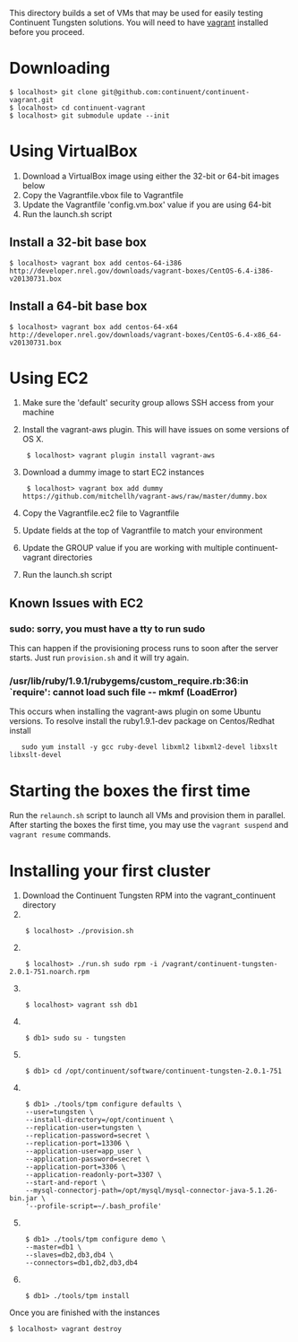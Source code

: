 This directory builds a set of VMs that may be used for easily testing Continuent Tungsten solutions. You will need to have [vagrant](http://www.vagrantup.com/) installed before you proceed.

# Downloading

    $ localhost> git clone git@github.com:continuent/continuent-vagrant.git
    $ localhost> cd continuent-vagrant
    $ localhost> git submodule update --init

# Using VirtualBox

1. Download a VirtualBox image using either the 32-bit or 64-bit images below
1. Copy the Vagrantfile.vbox file to Vagrantfile
1. Update the Vagrantfile 'config.vm.box' value if you are using 64-bit
2. Run the launch.sh script

## Install a 32-bit base box

    $ localhost> vagrant box add centos-64-i386 http://developer.nrel.gov/downloads/vagrant-boxes/CentOS-6.4-i386-v20130731.box

## Install a 64-bit base box

    $ localhost> vagrant box add centos-64-x64 http://developer.nrel.gov/downloads/vagrant-boxes/CentOS-6.4-x86_64-v20130731.box
    
# Using EC2

1. Make sure the 'default' security group allows SSH access from your machine
1. Install the vagrant-aws plugin. This will have issues on some versions of OS X.

        $ localhost> vagrant plugin install vagrant-aws     
1. Download a dummy image to start EC2 instances

        $ localhost> vagrant box add dummy https://github.com/mitchellh/vagrant-aws/raw/master/dummy.box
1. Copy the Vagrantfile.ec2 file to Vagrantfile
1. Update fields at the top of Vagrantfile to match your environment
2. Update the GROUP value if you are working with multiple continuent-vagrant directories
3. Run the launch.sh script

## Known Issues with EC2

### sudo: sorry, you must have a tty to run sudo

This can happen if the provisioning process runs to soon after the server starts. Just run `provision.sh` and it will try again.

### /usr/lib/ruby/1.9.1/rubygems/custom_require.rb:36:in `require': cannot load such file -- mkmf (LoadError)

This occurs when installing the vagrant-aws plugin on some Ubuntu versions. To resolve install the ruby1.9.1-dev package
on Centos/Redhat install

       sudo yum install -y gcc ruby-devel libxml2 libxml2-devel libxslt libxslt-devel

# Starting the boxes the first time

Run the `relaunch.sh` script to launch all VMs and provision them in parallel. After starting the boxes the first time, you may use the `vagrant suspend` and `vagrant resume` commands.

# Installing your first cluster

1. Download the Continuent Tungsten RPM into the vagrant_continuent directory
2. 

        $ localhost> ./provision.sh
2. 

        $ localhost> ./run.sh sudo rpm -i /vagrant/continuent-tungsten-2.0.1-751.noarch.rpm 
3. 

        $ localhost> vagrant ssh db1
4. 

        $ db1> sudo su - tungsten
5. 

        $ db1> cd /opt/continuent/software/continuent-tungsten-2.0.1-751
4. 

        $ db1> ./tools/tpm configure defaults \
        --user=tungsten \
        --install-directory=/opt/continuent \
        --replication-user=tungsten \
        --replication-password=secret \
        --replication-port=13306 \
        --application-user=app_user \
        --application-password=secret \
        --application-port=3306 \
        --application-readonly-port=3307 \
        --start-and-report \
        --mysql-connectorj-path=/opt/mysql/mysql-connector-java-5.1.26-bin.jar \
        '--profile-script=~/.bash_profile'
5. 

        $ db1> ./tools/tpm configure demo \
        --master=db1 \
        --slaves=db2,db3,db4 \
        --connectors=db1,db2,db3,db4
6. 

        $ db1> ./tools/tpm install

Once you are finished with the instances

    $ localhost> vagrant destroy
